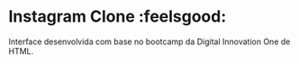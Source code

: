 # Instagram Clone :feelsgood:

Interface desenvolvida com base no bootcamp da Digital Innovation One de HTML.
